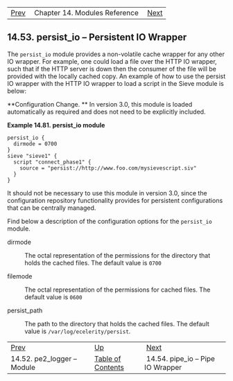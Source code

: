 |     |     |     |
| --- | --- | --- |
| [Prev](modules.pe2_logger)  | Chapter 14. Modules Reference |  [Next](modules.pipeio) |

## 14.53. persist_io – Persistent IO Wrapper

<a class="indexterm" name="idp20781072"></a>

The `persist_io` module provides a non-volatile cache wrapper for any other IO wrapper. For example, one could load a file over the HTTP IO wrapper, such that if the HTTP server is down then the consumer of the file will be provided with the locally cached copy. An example of how to use the persist IO wrapper with the HTTP IO wrapper to load a script in the Sieve module is below:

**Configuration Change. ** In version 3.0, this module is loaded automatically as required and does not need to be explicitly included.

<a name="example.persist_io.3"></a>

**Example 14.81. persist_io module**

```
persist_io {
  dirmode = 0700
}
sieve "sieve1" {
  script "connect_phase1" {
    source = "persist://http://www.foo.com/mysievescript.siv"
  }
}
```

It should not be necessary to use this module in version 3.0, since the configuration repository functionality provides for persistent configurations that can be centrally managed.

Find below a description of the configuration options for the `persist_io` module.

<dl className="variablelist">

<dt>dirmode</dt>

<dd>

The octal representation of the permissions for the directory that holds the cached files. The default value is `0700`

</dd>

<dt>filemode</dt>

<dd>

The octal representation of the permissions for cached files. The default value is `0600`

</dd>

<dt>persist_path</dt>

<dd>

The path to the directory that holds the cached files. The default value is `/var/log/ecelerity/persist`.

</dd>

</dl>


|     |     |     |
| --- | --- | --- |
| [Prev](modules.pe2_logger)  | [Up](modules) |  [Next](modules.pipeio) |
| 14.52. pe2_logger – Module  | [Table of Contents](index) |  14.54. pipe_io – Pipe IO Wrapper |
